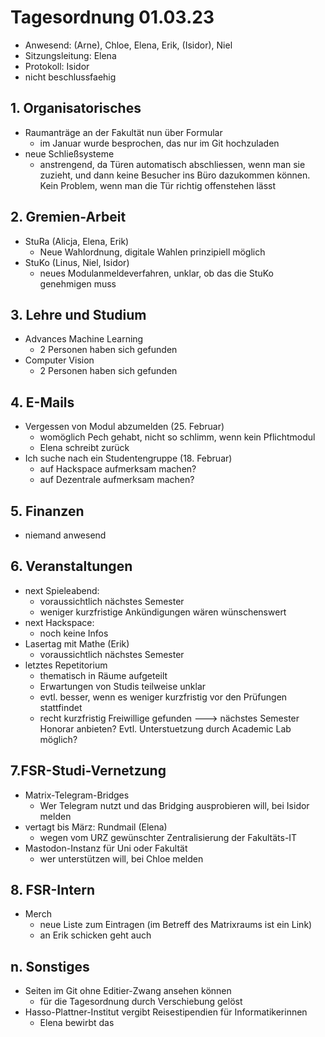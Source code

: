 ---
---

# Tagesordnung 01.03.23

- Anwesend: (Arne), Chloe, Elena, Erik, (Isidor), Niel
- Sitzungsleitung: Elena
- Protokoll: Isidor
- nicht beschlussfaehig

## 1. Organisatorisches

- Raumanträge an der Fakultät nun über Formular
  - im Januar wurde besprochen, das nur im Git hochzuladen
- neue Schließsysteme
  - anstrengend, da Türen automatisch abschliessen, wenn man sie zuzieht,
    und dann keine Besucher ins Büro dazukommen können. Kein Problem,
    wenn man die Tür richtig offenstehen lässt

## 2. Gremien-Arbeit

- StuRa (Alicja, Elena, Erik)
  - Neue Wahlordnung, digitale Wahlen prinzipiell möglich
- StuKo (Linus, Niel, Isidor)
  - neues Modulanmeldeverfahren, unklar, ob das die StuKo genehmigen muss

## 3. Lehre und Studium

- Advances Machine Learning
  - 2 Personen haben sich gefunden
- Computer Vision
  - 2 Personen haben sich gefunden

## 4. E-Mails

- Vergessen von Modul abzumelden (25. Februar)
  - womöglich Pech gehabt, nicht so schlimm, wenn kein Pflichtmodul
  - Elena schreibt zurück
- Ich suche nach ein Studentengruppe (18. Februar)
  - auf Hackspace aufmerksam machen?
  - auf Dezentrale aufmerksam machen?

## 5. Finanzen

- niemand anwesend

## 6. Veranstaltungen

- next Spieleabend:
  - voraussichtlich nächstes Semester
  - weniger kurzfristige Ankündigungen wären wünschenswert
- next Hackspace:
  - noch keine Infos
- Lasertag mit Mathe (Erik)
  - voraussichtlich nächstes Semester
- letztes Repetitorium
  - thematisch in Räume aufgeteilt
  - Erwartungen von Studis teilweise unklar
  - evtl. besser, wenn es weniger kurzfristig vor den Prüfungen stattfindet
  - recht kurzfristig Freiwillige gefunden ---> nächstes Semester Honorar
    anbieten? Evtl. Unterstuetzung durch Academic Lab möglich?

## 7.FSR-Studi-Vernetzung

- Matrix-Telegram-Bridges
  - Wer Telegram nutzt und das Bridging ausprobieren will, bei Isidor melden
- vertagt bis März: Rundmail (Elena)
  - wegen vom URZ gewünschter Zentralisierung der Fakultäts-IT
- Mastodon-Instanz für Uni oder Fakultät
  - wer unterstützen will, bei Chloe melden

## 8. FSR-Intern

- Merch
  - neue Liste zum Eintragen (im Betreff des Matrixraums ist ein Link)
  - an Erik schicken geht auch

## n. Sonstiges

- Seiten im Git ohne Editier-Zwang ansehen können
  - für die Tagesordnung durch Verschiebung gelöst
- Hasso-Plattner-Institut vergibt Reisestipendien für Informatikerinnen
  - Elena bewirbt das
